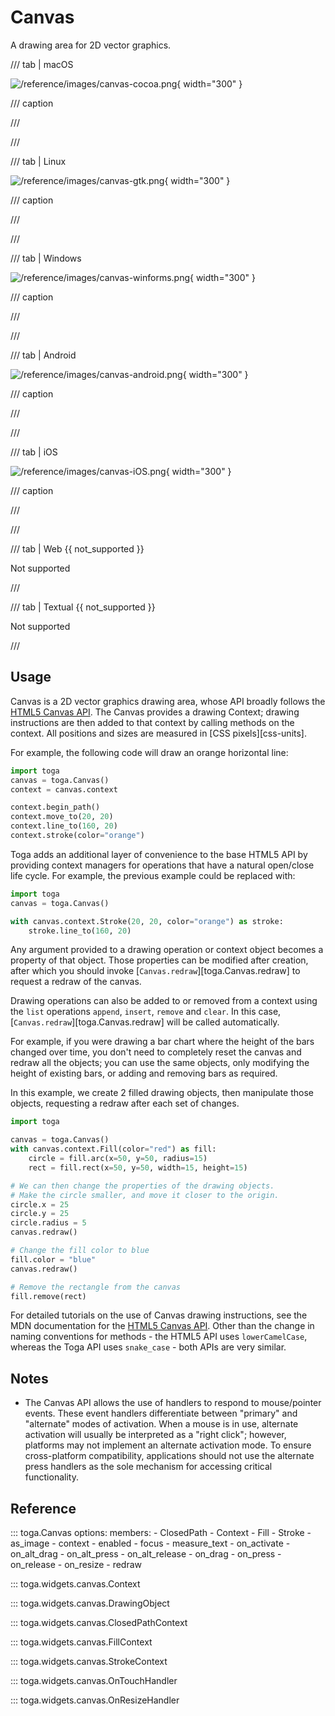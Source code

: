 # Canvas

A drawing area for 2D vector graphics.

/// tab | macOS

![/reference/images/canvas-cocoa.png](/reference/images/canvas-cocoa.png){ width="300" }

/// caption

///

<!-- TODO: Update alt text -->

///

/// tab | Linux

![/reference/images/canvas-gtk.png](/reference/images/canvas-gtk.png){ width="300" }

/// caption

///

<!-- TODO: Update alt text -->

///

/// tab | Windows

![/reference/images/canvas-winforms.png](/reference/images/canvas-winforms.png){ width="300" }

/// caption

///

<!-- TODO: Update alt text -->

///

/// tab | Android

![/reference/images/canvas-android.png](/reference/images/canvas-android.png){ width="300" }

/// caption

///

<!-- TODO: Update alt text -->

///

/// tab | iOS

![/reference/images/canvas-iOS.png](/reference/images/canvas-iOS.png){ width="300" }

/// caption

///

<!-- TODO: Update alt text -->

///

/// tab | Web {{ not_supported }}

Not supported

///

/// tab | Textual {{ not_supported }}

Not supported

///

## Usage

Canvas is a 2D vector graphics drawing area, whose API broadly follows
the [HTML5 Canvas
API](https://developer.mozilla.org/en-US/docs/Web/API/Canvas_API). The
Canvas provides a drawing Context; drawing instructions are then added
to that context by calling methods on the context. All positions and
sizes are measured in [CSS pixels][css-units].

For example, the following code will draw an orange horizontal line:

```python
import toga
canvas = toga.Canvas()
context = canvas.context

context.begin_path()
context.move_to(20, 20)
context.line_to(160, 20)
context.stroke(color="orange")
```

Toga adds an additional layer of convenience to the base HTML5 API by
providing context managers for operations that have a natural open/close
life cycle. For example, the previous example could be replaced with:

```python
import toga
canvas = toga.Canvas()

with canvas.context.Stroke(20, 20, color="orange") as stroke:
    stroke.line_to(160, 20)
```

Any argument provided to a drawing operation or context object becomes a
property of that object. Those properties can be modified after
creation, after which you should invoke
[`Canvas.redraw`][toga.Canvas.redraw] to request a redraw of the
canvas.

Drawing operations can also be added to or removed from a context using
the `list` operations `append`, `insert`, `remove` and `clear`. In this
case, [`Canvas.redraw`][toga.Canvas.redraw] will be called
automatically.

For example, if you were drawing a bar chart where the height of the
bars changed over time, you don't need to completely reset the canvas
and redraw all the objects; you can use the same objects, only modifying
the height of existing bars, or adding and removing bars as required.

In this example, we create 2 filled drawing objects, then manipulate
those objects, requesting a redraw after each set of changes.

```python
import toga

canvas = toga.Canvas()
with canvas.context.Fill(color="red") as fill:
    circle = fill.arc(x=50, y=50, radius=15)
    rect = fill.rect(x=50, y=50, width=15, height=15)

# We can then change the properties of the drawing objects.
# Make the circle smaller, and move it closer to the origin.
circle.x = 25
circle.y = 25
circle.radius = 5
canvas.redraw()

# Change the fill color to blue
fill.color = "blue"
canvas.redraw()

# Remove the rectangle from the canvas
fill.remove(rect)
```

For detailed tutorials on the use of Canvas drawing instructions, see
the MDN documentation for the [HTML5 Canvas
API](https://developer.mozilla.org/en-US/docs/Web/API/Canvas_API). Other
than the change in naming conventions for methods - the HTML5 API uses
`lowerCamelCase`, whereas the Toga API uses `snake_case` - both APIs are
very similar.

## Notes

- The Canvas API allows the use of handlers to respond to mouse/pointer
  events. These event handlers differentiate between "primary" and
  "alternate" modes of activation. When a mouse is in use, alternate
  activation will usually be interpreted as a "right click"; however,
  platforms may not implement an alternate activation mode. To ensure
  cross-platform compatibility, applications should not use the
  alternate press handlers as the sole mechanism for accessing critical
  functionality.

## Reference

::: toga.Canvas
    options:
        members:
            - ClosedPath
            - Context
            - Fill
            - Stroke
            - as_image
            - context
            - enabled
            - focus
            - measure_text
            - on_activate
            - on_alt_drag
            - on_alt_press
            - on_alt_release
            - on_drag
            - on_press
            - on_release
            - on_resize
            - redraw

::: toga.widgets.canvas.Context

::: toga.widgets.canvas.DrawingObject

::: toga.widgets.canvas.ClosedPathContext

::: toga.widgets.canvas.FillContext

::: toga.widgets.canvas.StrokeContext

::: toga.widgets.canvas.OnTouchHandler

::: toga.widgets.canvas.OnResizeHandler
